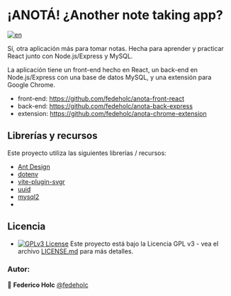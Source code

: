 # ¡ANOTÁ! ¿Another note taking app?

[![en](https://img.shields.io/badge/lang-en-red.svg)](https://github.com/fedeholc/anota-back-express/blob/main/README.md)

Sí, otra aplicación más para tomar notas. Hecha para aprender y practicar React junto con Node.js/Express y MySQL.

La aplicación tiene un front-end hecho en React, un back-end en Node.js/Express
con una base de datos MySQL, y una extensión para Google Chrome.

- front-end: https://github.com/fedeholc/anota-front-react
- back-end: https://github.com/fedeholc/anota-back-express
- extension: https://github.com/fedeholc/anota-chrome-extension

## Librerías y recursos

Este proyecto utiliza las siguientes librerías / recursos:

- [Ant Design](https://www.npmjs.com/package/antd)
- [dotenv](https://www.npmjs.com/package/dotenv)
- [vite-plugin-svgr](https://www.npmjs.com/package/vite-plugin-svgr)
- [uuid](https://www.npmjs.com/package/uuid)
- [mysql2](https://www.npmjs.com/package/mysql2)
-

## Licencia

- [![GPLv3 License](https://img.shields.io/badge/License-GPL%20v3-yellow.svg)](https://opensource.org/licenses/) Este proyecto está bajo la Licencia GPL v3 - vea el archivo [LICENSE.md](LICENSE.md) para más detalles.

### Autor:

👤 **Federico Holc** [@fedeholc](https://github.com/fedeholc)

